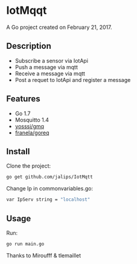 IotMqqt
=======================

A Go project created on February 21, 2017.

## Description

* Subscribe a sensor via IotApi
* Push a message via mqtt
* Receive a message via mqtt
* Post a requet to IotApi and register a message

## Features

* Go 1.7
* Mosquitto 1.4
* [yosssi/gmq](https://github.com/yosssi/gmq)
* [franela/goreq](https://github.com/franela/goreq)

## Install

Clone the project:
```bash
go get github.com/jalips/IotMqtt
```

Change Ip in commonvariables.go:
```bash
var IpServ string = "localhost"
```

## Usage

Run:
```bash
go run main.go
```


Thanks to Miroufff & tlemaillet